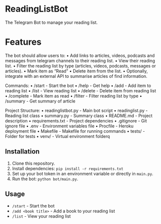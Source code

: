# ReadingListBot

The Telegram Bot to manage your reading list.

# Features

The bot should allow users to:
	•	Add links to articles, videos, podcasts and messages from telegram channels to their reading list.
	•	View their reading list.
    •	Filter the reading list by type (articles, videos, podcasts, messages or articles).
	•	Mark item as “Read”
	•	Delete item from the list.
	•	Optionally, integrate with an external API to summarise articles of find information.

Commands:
    •	/start - Start the bot
    •	/help - Get help
    •	/add - Add item to reading list
    •	/list - View reading list
    •	/delete - Delete item from reading list
    •	/complete - Mark item as read
    •	/filter - Filter reading list by type
    •	/summary - Get summary of article

Project Structure:
    •	readinglistbot.py - Main bot script
    •	readinglist.py - Reading list class
    •	summary.py - Summary class
    •	README.md - Project description
    •	requirements.txt - Project dependencies
    •	.gitignore - Git ignore file
    •	.env - Environment variables file
    •	Procfile - Heroku deployment file
    •	Makefile - Makefile for running commands
    •	tests/ - Folder for tests
    •	venv/ - Virtual environment folderq

## Installation
1. Clone this repository.
2. Install dependencies: `pip install -r requirements.txt`
3. Set up your bot token in an environment variable or directly in `main.py`.
4. Run the bot: `python bot/main.py`.

## Usage
- `/start` - Start the bot
- `/add <book title>` - Add a book to your reading list
- `/list` - View your reading list